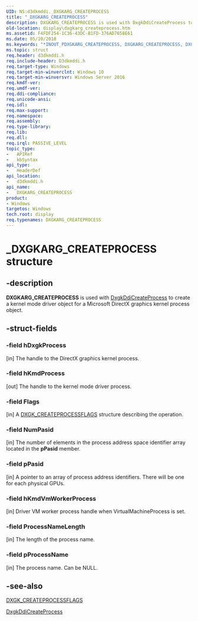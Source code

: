 ```yaml
---
UID: NS:d3dkmddi._DXGKARG_CREATEPROCESS
title: "_DXGKARG_CREATEPROCESS"
description: DXGKARG_CREATEPROCESS is used with DxgkDdiCreateProcess to create a kernel mode driver object for a Microsoft DirectX graphics kernel process object.
old-location: display\dxgkarg_createprocess.htm
ms.assetid: F4FDF254-1C36-43DC-B1FD-376AD7658E61
ms.date: 05/10/2018
ms.keywords: "*INOUT_PDXGKARG_CREATEPROCESS, DXGKARG_CREATEPROCESS, DXGKARG_CREATEPROCESS structure [Display Devices], _DXGKARG_CREATEPROCESS, d3dkmddi/DXGKARG_CREATEPROCESS, display.dxgkarg_createprocess"
ms.topic: struct
req.header: d3dkmddi.h
req.include-header: D3dkmddi.h
req.target-type: Windows
req.target-min-winverclnt: Windows 10
req.target-min-winversvr: Windows Server 2016
req.kmdf-ver:
req.umdf-ver:
req.ddi-compliance:
req.unicode-ansi:
req.idl:
req.max-support:
req.namespace:
req.assembly:
req.type-library:
req.lib:
req.dll:
req.irql: PASSIVE_LEVEL
topic_type:
-	APIRef
-	kbSyntax
api_type:
-	HeaderDef
api_location:
-	d3dkmddi.h
api_name:
-	DXGKARG_CREATEPROCESS
product:
- Windows
targetos: Windows
tech.root: display
req.typenames: DXGKARG_CREATEPROCESS
---
```


# _DXGKARG_CREATEPROCESS structure


## -description


<b>DXGKARG_CREATEPROCESS</b> is used with <a href="https://msdn.microsoft.com/E5AAEEB1-C29E-4AA7-9F8E-2C2DCFADED81">DxgkDdiCreateProcess</a> to create a kernel mode driver object for a Microsoft DirectX graphics kernel process object.


## -struct-fields




### -field hDxgkProcess

[in] The handle to the DirectX graphics kernel process.


### -field hKmdProcess

[out] The handle to the kernel mode driver process.


### -field Flags

[in] A <a href="https://msdn.microsoft.com/library/windows/hardware/dn914476">DXGK_CREATEPROCESSFLAGS</a> structure describing the operation.


### -field NumPasid

[in] The number of elements in the process address space identifier array located in the <b>pPasid</b>  member.


### -field pPasid

[in] A pointer to an array of process address identifiers. There will be one for each physical GPUs.

### -field hKmdVmWorkerProcess

[in] Driver VM worker process handle when VirtualMachineProcess is set.

### -field ProcessNameLength

[in] The length of the process name.

### -field pProcessName

[in] The process name. Can be NULL.

## -see-also




<a href="https://msdn.microsoft.com/library/windows/hardware/dn914476">DXGK_CREATEPROCESSFLAGS</a>



<a href="https://msdn.microsoft.com/E5AAEEB1-C29E-4AA7-9F8E-2C2DCFADED81">DxgkDdiCreateProcess</a>
 

 

